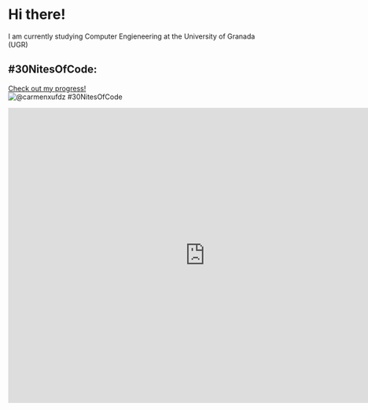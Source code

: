 # Hi there!
I am currently studying Computer Engieneering at the University of Granada (UGR)

## #30NitesOfCode:
  [Check out my progress!](https://www.codedex.io/@carmenxufdz/30-nites-of-code)  
  ![@carmenxufdz #30NitesOfCode](https://www.codedex.io/api/petStatus?user=carmenxufdz)


<iframe
  src="https://www.credential.net/embed/7d6ec0e3-cb75-41e7-84e0-b339428d2e23"
  width="800"
  height="600"
  frameborder="0"
  allowfullscreen>
</iframe>
